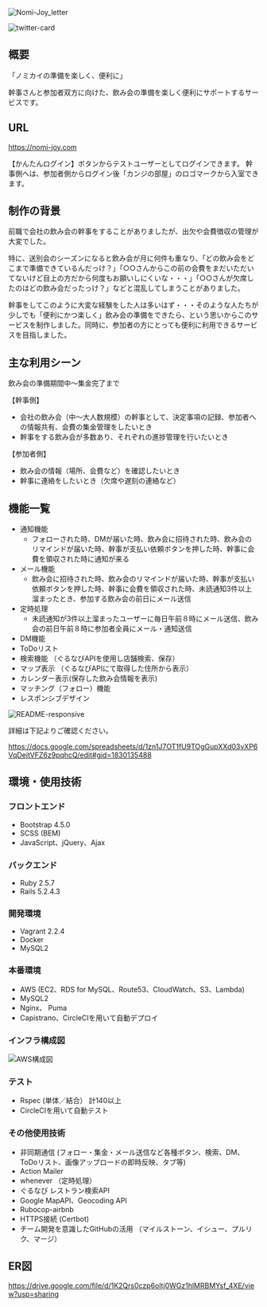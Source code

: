 ![Nomi-Joy_letter](https://user-images.githubusercontent.com/60662524/88514554-44829f80-d025-11ea-8dc3-166964a86d2f.png)

![twitter-card](https://user-images.githubusercontent.com/60662524/88530963-19a44580-d03d-11ea-8ca6-8513ace6d7a3.png)

## 概要
「ノミカイの準備を楽しく、便利に」

幹事さんと参加者双方に向けた、飲み会の準備を楽しく便利にサポートするサービスです。

## URL
https://nomi-joy.com

【かんたんログイン】ボタンからテストユーザーとしてログインできます。
幹事側へは、参加者側からログイン後「カンジの部屋」のロゴマークから入室できます。

## 制作の背景
前職で会社の飲み会の幹事をすることがありましたが、出欠や会費徴収の管理が大変でした。

特に、送別会のシーズンになると飲み会が月に何件も重なり、「どの飲み会をどこまで準備できているんだっけ？」「○○さんからこの前の会費をまだいただいてないけど目上の方だから何度もお願いしにくいな・・・」「○○さんが欠席したのはどの飲み会だったっけ？」などと混乱してしまうことがありました。

幹事をしてこのように大変な経験をした人は多いはず・・・そのような人たちが少しでも「便利にかつ楽しく」飲み会の準備をできたら、という思いからこのサービスを制作しました。同時に、参加者の方にとっても便利に利用できるサービスを目指しました。

## 主な利用シーン
飲み会の準備期間中〜集金完了まで

【幹事側】
* 会社の飲み会（中〜大人数規模）の幹事として、決定事項の記録、参加者への情報共有、会費の集金管理をしたいとき
* 幹事をする飲み会が多数あり、それぞれの進捗管理を行いたいとき

【参加者側】
* 飲み会の情報（場所、会費など）を確認したいとき
* 幹事に連絡をしたいとき（欠席や遅刻の連絡など）

## 機能一覧
* 通知機能 
  - フォローされた時、DMが届いた時、飲み会に招待された時、飲み会のリマインドが届いた時、幹事が支払い依頼ボタンを押した時、幹事に会費を領収された時に通知が来る
* メール機能 
  - 飲み会に招待された時、飲み会のリマインドが届いた時、幹事が支払い依頼ボタンを押した時、幹事に会費を領収された時、未読通知3件以上溜まったとき、参加する飲み会の前日にメール送信
* 定時処理 
  - 未読通知が3件以上溜まったユーザーに毎日午前８時にメール送信、飲み会の前日午前８時に参加者全員にメール・通知送信
* DM機能 
* ToDoリスト
* 検索機能 （ぐるなびAPIを使用し店舗検索、保存）
* マップ表示 （ぐるなびAPIにて取得した住所から表示）
* カレンダー表示(保存した飲み会情報を表示)
* マッチング（フォロー）機能 
* レスポンシブデザイン

![README-responsive](https://user-images.githubusercontent.com/60662524/88524761-bb736480-d034-11ea-94d1-dcfec3fc4266.png)

詳細は下記よりご確認ください。

https://docs.google.com/spreadsheets/d/1zn1J7OT1fU9TOgGupXXd03vXP6VqDejtVFZ6z9pqhcQ/edit#gid=1830135488

## 環境・使用技術
### フロントエンド
* Bootstrap 4.5.0
* SCSS (BEM)
* JavaScript、jQuery、Ajax

### バックエンド
* Ruby 2.5.7
* Rails 5.2.4.3

### 開発環境
* Vagrant 2.2.4
* Docker
* MySQL2

### 本番環境
* AWS (EC2、RDS for MySQL、Route53、CloudWatch、S3、Lambda)
* MySQL2
* Nginx、 Puma
* Capistrano、CircleCIを用いて自動デプロイ

### インフラ構成図

![AWS構成図](https://user-images.githubusercontent.com/60662524/91147221-ed8aeb80-e6f2-11ea-85a6-084e361da2e0.png)


### テスト
* Rspec (単体／結合） 計140以上
* CircleCIを用いて自動テスト

### その他使用技術
* 非同期通信 (フォロー・集金・メール送信など各種ボタン、検索、DM、ToDoリスト、画像アップロードの即時反映、タブ等)
* Action Mailer
* whenever （定時処理）
* ぐるなび レストラン検索API
* Google MapAPI、Geocoding API
* Rubocop-airbnb
* HTTPS接続 (Certbot)
* チーム開発を意識したGitHubの活用 （マイルストーン、イシュー、プルリク、マージ）

## ER図
https://drive.google.com/file/d/1K2Qrs0czp6oltj0WGz1hlMRBMYsf_4XE/view?usp=sharing
